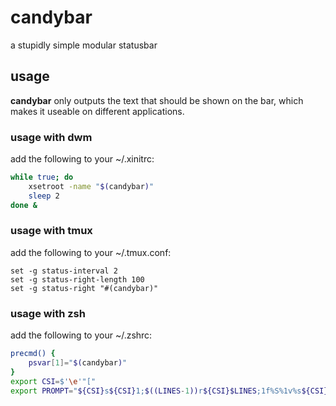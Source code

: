 # candybar
a stupidly simple modular statusbar

## usage
**candybar** only outputs the text that should be shown on the bar, which makes it useable on different applications.
### usage with dwm
add the following to your ~/.xinitrc:
```sh
while true; do
	xsetroot -name "$(candybar)"
	sleep 2
done &
```
### usage with tmux
add the following to your ~/.tmux.conf:
```tmux
set -g status-interval 2
set -g status-right-length 100
set -g status-right "#(candybar)"
```
### usage with zsh
add the following to your ~/.zshrc:
```zsh
precmd() {
	psvar[1]="$(candybar)"
}
export CSI=$'\e'"["
export PROMPT="${CSI}s${CSI}1;$((LINES-1))r${CSI}$LINES;1f%S%1v%s${CSI}K${CSI}u${PROMPT}"
```
